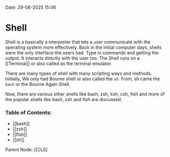 
Date: 29-06-2025 15:06

# Shell

Shell is a basically a interpreter that lets a user communicate with the operating system more effectively. Back in the initial computer days, shells were the only interface the users had. Type in commands and getting the output. It interacts directly with the user too. The Shell runs on a [[Terminal]] or also called as the terminal emulator.

There are many types of shell with many scripting ways and methods. Initially, We only had Bourne shell or also called the `sh`. From, sh came the `bash` or the Bourne Again Shell.

Now, there are various other shells like bash, zsh, ksh, csh, fish and more of the popular shells like bash, zsh and fish are discussed.

### Table of Contents:
- [[bash]]
- [[zsh]]
- [[fish]]
- [[sh]]

Parent Node: [[CLI]]